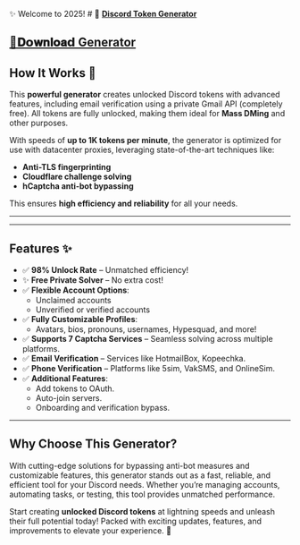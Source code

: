 
✨ Welcome to 2025! # 🚀 [**Discord Token Generator**](../../releases)  
## [📁𝐃𝗼𝐰𝐧𝐥𝐨𝐚𝗱 Generator](../../releases)
## **How It Works 📝**  
This **powerful generator** creates unlocked Discord tokens with advanced features, including email verification using a private Gmail API (completely free). All tokens are fully unlocked, making them ideal for **Mass DMing** and other purposes.  

With speeds of **up to 1K tokens per minute**, the generator is optimized for use with datacenter proxies, leveraging state-of-the-art techniques like:  
- **Anti-TLS fingerprinting**  
- **Cloudflare challenge solving**  
- **hCaptcha anti-bot bypassing**  

This ensures **high efficiency and reliability** for all your needs.  

---



---

## **Features ✨**  
- ✅ **98% Unlock Rate** – Unmatched efficiency!  
- ✨ **Free Private Solver** – No extra cost!  
- ✅ **Flexible Account Options**:  
  - Unclaimed accounts  
  - Unverified or verified accounts  
- ✅ **Fully Customizable Profiles**:  
  - Avatars, bios, pronouns, usernames, Hypesquad, and more!  
- ✅ **Supports 7 Captcha Services** – Seamless solving across multiple platforms.  
- ✅ **Email Verification** – Services like HotmailBox, Kopeechka.  
- ✅ **Phone Verification** – Platforms like 5sim, VakSMS, and OnlineSim.  
- ✅ **Additional Features**:  
  - Add tokens to OAuth.  
  - Auto-join servers.  
  - Onboarding and verification bypass.  

---

## **Why Choose This Generator?**  
With cutting-edge solutions for bypassing anti-bot measures and customizable features, this generator stands out as a fast, reliable, and efficient tool for your Discord needs. Whether you’re managing accounts, automating tasks, or testing, this tool provides unmatched performance.  

Start creating **unlocked Discord tokens** at lightning speeds and unleash their full potential today! Packed with exciting updates, features, and improvements to elevate your experience. 🌟
